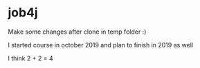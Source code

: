 # job4j

Make some changes after clone in temp folder :)

I started course in october 2019 and plan to finish in 2019 
as well

I think 2 + 2 = 4